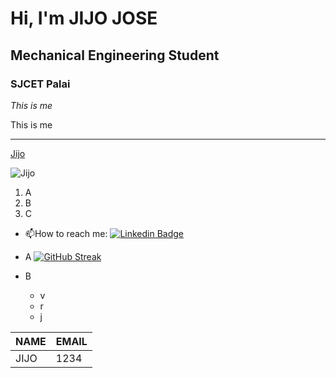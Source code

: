 
# Hi, I'm JIJO JOSE
## Mechanical Engineering Student
### SJCET Palai


*This is me*

This is me

----

[Jijo](https://github.com/JijoJose2002)

![Jijo](https://images.app.goo.gl/cPuYXfpyiSCfhHiPA)

1. A
2. B
3. C


- :mailbox:How to reach me: [![Linkedin Badge](https://img.shields.io/badge/-kakbar-blue?style=flat&logo=Linkedin&logoColor=white)](https://www.linkedin.com/in/jijo-jose-4b9253226/?lipi=urn%3Ali%3Apage%3Ad_flagship3_feed%3BgEOG896gS7Wu3V01ifPb6g%3D%3D)
* A
[![GitHub Streak](http://github-readme-streak-stats.herokuapp.com?user=jijojose2002&theme=dark&background=000000)](https://git.io/streak-stats)

* B

    * v
    * r
    * j


 | NAME | EMAIL |
 | ---- | ----- |
 | JIJO | 1234 |
